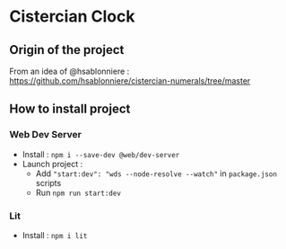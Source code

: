 # Cistercian Clock

## Origin of the project

From an idea of @hsablonniere : https://github.com/hsablonniere/cistercian-numerals/tree/master

## How to install project

### Web Dev Server

- Install : `npm i --save-dev @web/dev-server`
- Launch project :
  - Add `"start:dev": "wds --node-resolve --watch"` in `package.json` scripts
  - Run `npm run start:dev`

### Lit

- Install : `npm i lit`

